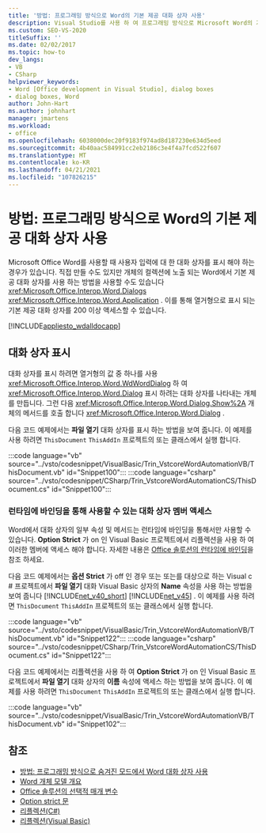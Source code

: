 ```yaml
---
title: '방법: 프로그래밍 방식으로 Word의 기본 제공 대화 상자 사용'
description: Visual Studio를 사용 하 여 프로그래밍 방식으로 Microsoft Word의 기본 제공 대화 상자를 사용 하는 방법을 알아봅니다.
ms.custom: SEO-VS-2020
titleSuffix: ''
ms.date: 02/02/2017
ms.topic: how-to
dev_langs:
- VB
- CSharp
helpviewer_keywords:
- Word [Office development in Visual Studio], dialog boxes
- dialog boxes, Word
author: John-Hart
ms.author: johnhart
manager: jmartens
ms.workload:
- office
ms.openlocfilehash: 6038000dec20f9183f974ad8d187230e634d5eed
ms.sourcegitcommit: 4b40aac584991cc2eb2186c3e4f4a7fcd522f607
ms.translationtype: MT
ms.contentlocale: ko-KR
ms.lasthandoff: 04/21/2021
ms.locfileid: "107826215"
---
```

# <a name="how-to-programmatically-use-built-in-dialog-boxes-in-word"></a>방법: 프로그래밍 방식으로 Word의 기본 제공 대화 상자 사용
  Microsoft Office Word를 사용할 때 사용자 입력에 대 한 대화 상자를 표시 해야 하는 경우가 있습니다. 직접 만들 수도 있지만 개체의 컬렉션에 노출 되는 Word에서 기본 제공 대화 상자를 사용 하는 방법을 사용할 수도 있습니다 <xref:Microsoft.Office.Interop.Word.Dialogs> <xref:Microsoft.Office.Interop.Word.Application> . 이를 통해 열거형으로 표시 되는 기본 제공 대화 상자를 200 이상 액세스할 수 있습니다.

 [!INCLUDE[appliesto_wdalldocapp](../vsto/includes/appliesto-wdalldocapp-md.md)]

## <a name="display-dialog-boxes"></a>대화 상자 표시
 대화 상자를 표시 하려면 열거형의 값 중 하나를 사용 <xref:Microsoft.Office.Interop.Word.WdWordDialog> 하 여 <xref:Microsoft.Office.Interop.Word.Dialog> 표시 하려는 대화 상자를 나타내는 개체를 만듭니다. 그런 다음 <xref:Microsoft.Office.Interop.Word.Dialog.Show%2A> 개체의 메서드를 호출 합니다 <xref:Microsoft.Office.Interop.Word.Dialog> .

 다음 코드 예제에서는 **파일 열기** 대화 상자를 표시 하는 방법을 보여 줍니다. 이 예제를 사용 하려면 `ThisDocument` `ThisAddIn` 프로젝트의 또는 클래스에서 실행 합니다.

 :::code language="vb" source="../vsto/codesnippet/VisualBasic/Trin_VstcoreWordAutomationVB/ThisDocument.vb" id="Snippet100":::
 :::code language="csharp" source="../vsto/codesnippet/CSharp/Trin_VstcoreWordAutomationCS/ThisDocument.cs" id="Snippet100":::

### <a name="access-dialog-box-members-that-are-available-through-late-binding"></a>런타임에 바인딩을 통해 사용할 수 있는 대화 상자 멤버 액세스
 Word에서 대화 상자의 일부 속성 및 메서드는 런타임에 바인딩을 통해서만 사용할 수 있습니다. **Option Strict** 가 on 인 Visual Basic 프로젝트에서 리플렉션을 사용 하 여 이러한 멤버에 액세스 해야 합니다. 자세한 내용은 [Office 솔루션의 런타임에 바인딩](../vsto/late-binding-in-office-solutions.md)을 참조 하세요.

 다음 코드 예제에서는 **옵션 Strict** 가 off 인 경우 또는 또는를 대상으로 하는 Visual c # 프로젝트에서 **파일 열기** 대화 Visual Basic 상자의 **Name** 속성을 사용 하는 방법을 보여 줍니다 [!INCLUDE[net_v40_short](../sharepoint/includes/net-v40-short-md.md)] [!INCLUDE[net_v45](../vsto/includes/net-v45-md.md)] . 이 예제를 사용 하려면 `ThisDocument` `ThisAddIn` 프로젝트의 또는 클래스에서 실행 합니다.

 :::code language="vb" source="../vsto/codesnippet/VisualBasic/Trin_VstcoreWordAutomationVB/ThisDocument.vb" id="Snippet122":::
 :::code language="csharp" source="../vsto/codesnippet/CSharp/Trin_VstcoreWordAutomationCS/ThisDocument.cs" id="Snippet122":::

 다음 코드 예제에서는 리플렉션을 사용 하 여 **Option Strict** 가 on 인 Visual Basic 프로젝트에서 **파일 열기** 대화 상자의 **이름** 속성에 액세스 하는 방법을 보여 줍니다. 이 예제를 사용 하려면 `ThisDocument` `ThisAddIn` 프로젝트의 또는 클래스에서 실행 합니다.

 :::code language="vb" source="../vsto/codesnippet/VisualBasic/Trin_VstcoreWordAutomationVB/ThisDocument.vb" id="Snippet102":::

## <a name="see-also"></a>참조
- [방법: 프로그래밍 방식으로 숨겨진 모드에서 Word 대화 상자 사용](../vsto/how-to-programmatically-use-word-dialog-boxes-in-hidden-mode.md)
- [Word 개체 모델 개요](../vsto/word-object-model-overview.md)
- [Office 솔루션의 선택적 매개 변수](../vsto/optional-parameters-in-office-solutions.md)
- [Option strict 문](/dotnet/visual-basic/language-reference/statements/option-strict-statement)
- [리플렉션(C#)](/dotnet/csharp/programming-guide/concepts/reflection)
- [리플렉션(Visual Basic)](/dotnet/visual-basic/programming-guide/concepts/reflection)
